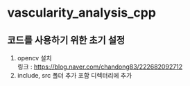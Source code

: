 # vascularity_analysis_cpp
## 코드를 사용하기 위한 초기 설정
1. opencv 설치\
링크 : https://blog.naver.com/chandong83/222682092712
2. include, src 폴더 추가 포함 디렉터리에 추가